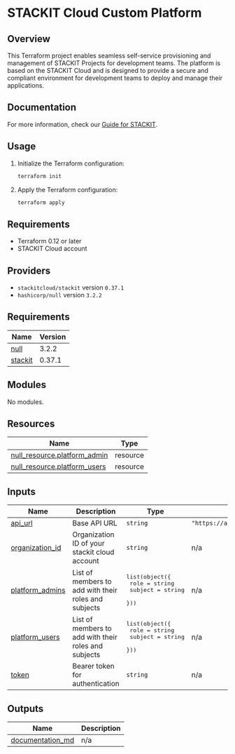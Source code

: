 # STACKIT Cloud Custom Platform

## Overview
This Terraform project enables seamless self-service provisioning and management of STACKIT Projects for development teams. The platform is based on the STACKIT Cloud and is designed to provide a secure and compliant environment for development teams to deploy and manage their applications.

## Documentation
For more information, check our [Guide for STACKIT](/likvid-cloudfoundation/meshstack/guides/guide_stackit.html).

## Usage
1. Initialize the Terraform configuration:
   ```sh
   terraform init
   ```
2. Apply the Terraform configuration:
   ```sh
   terraform apply
   ```

## Requirements
- Terraform 0.12 or later
- STACKIT Cloud account

## Providers
- `stackitcloud/stackit` version `0.37.1`
- `hashicorp/null` version `3.2.2`

<!-- BEGIN_TF_DOCS -->
## Requirements

| Name | Version |
|------|---------|
| <a name="requirement_null"></a> [null](#requirement\_null) | 3.2.2 |
| <a name="requirement_stackit"></a> [stackit](#requirement\_stackit) | 0.37.1 |

## Modules

No modules.

## Resources

| Name | Type |
|------|------|
| [null_resource.platform_admin](https://registry.terraform.io/providers/hashicorp/null/3.2.2/docs/resources/resource) | resource |
| [null_resource.platform_users](https://registry.terraform.io/providers/hashicorp/null/3.2.2/docs/resources/resource) | resource |

## Inputs

| Name | Description | Type | Default | Required |
|------|-------------|------|---------|:--------:|
| <a name="input_api_url"></a> [api\_url](#input\_api\_url) | Base API URL | `string` | `"https://authorization.api.stackit.cloud"` | no |
| <a name="input_organization_id"></a> [organization\_id](#input\_organization\_id) | Organization ID of your stackit cloud account | `string` | n/a | yes |
| <a name="input_platform_admins"></a> [platform\_admins](#input\_platform\_admins) | List of members to add with their roles and subjects | <pre>list(object({<br>    role    = string<br>    subject = string<br>  }))</pre> | n/a | yes |
| <a name="input_platform_users"></a> [platform\_users](#input\_platform\_users) | List of members to add with their roles and subjects | <pre>list(object({<br>    role    = string<br>    subject = string<br>  }))</pre> | n/a | yes |
| <a name="input_token"></a> [token](#input\_token) | Bearer token for authentication | `string` | n/a | yes |

## Outputs

| Name | Description |
|------|-------------|
| <a name="output_documentation_md"></a> [documentation\_md](#output\_documentation\_md) | n/a |
<!-- END_TF_DOCS -->